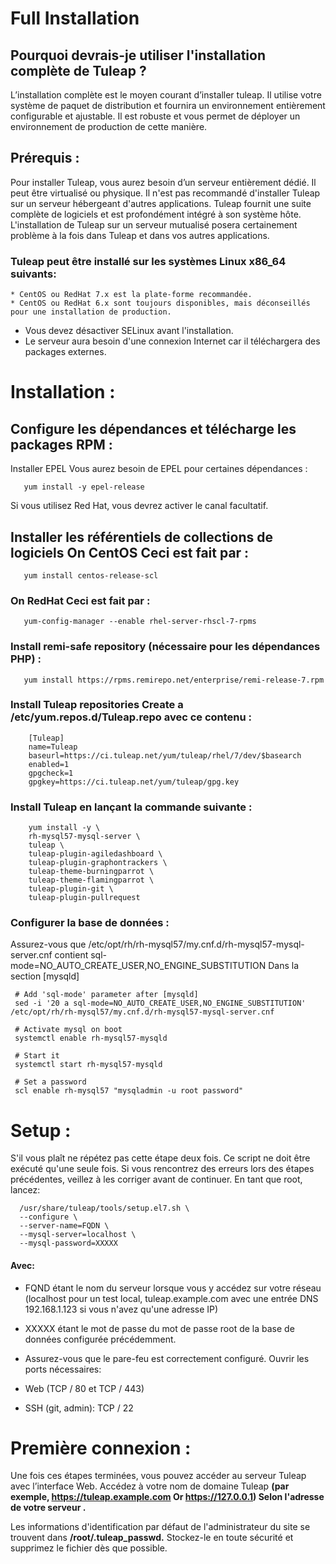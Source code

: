 # Full Installation

## Pourquoi devrais-je utiliser l'installation complète de Tuleap ?

L’installation complète est le moyen courant d’installer tuleap. Il utilise votre système de paquet de distribution et fournira un environnement entièrement configurable et ajustable. Il est robuste et vous permet de déployer un environnement de production de cette manière.

## Prérequis :

Pour installer Tuleap, vous aurez besoin d’un serveur entièrement dédié. Il peut être virtualisé ou physique. Il n'est pas recommandé d'installer Tuleap sur un serveur hébergeant d'autres applications. Tuleap fournit une suite complète de logiciels et est profondément intégré à son système hôte. L'installation de Tuleap sur un serveur mutualisé posera certainement problème à la fois dans Tuleap et dans vos autres applications.


### Tuleap peut être installé sur les systèmes Linux x86_64 suivants:

	* CentOS ou RedHat 7.x est la plate-forme recommandée.
	* CentOS ou RedHat 6.x sont toujours disponibles, mais déconseillés pour une installation de production. 

* Vous devez désactiver SELinux avant l'installation.
* Le serveur aura besoin d'une connexion Internet car il téléchargera des packages externes.

# Installation :

## Configure les dépendances et télécharge les packages RPM :

Installer EPEL Vous aurez besoin de EPEL pour certaines dépendances :

       yum install -y epel-release
     
Si vous utilisez Red Hat, vous devrez activer le canal facultatif.

## Installer les référentiels de collections de logiciels On CentOS Ceci est fait par :
       yum install centos-release-scl

### On RedHat Ceci est fait par :
       yum-config-manager --enable rhel-server-rhscl-7-rpms
       
### Install remi-safe repository (nécessaire pour les dépendances PHP) :
       yum install https://rpms.remirepo.net/enterprise/remi-release-7.rpm
 
### Install Tuleap repositories Create a /etc/yum.repos.d/Tuleap.repo avec ce contenu :  

        [Tuleap]
        name=Tuleap
        baseurl=https://ci.tuleap.net/yum/tuleap/rhel/7/dev/$basearch
        enabled=1
        gpgcheck=1
        gpgkey=https://ci.tuleap.net/yum/tuleap/gpg.key
        
### Install Tuleap en lançant la commande suivante :
 
        yum install -y \
        rh-mysql57-mysql-server \
        tuleap \
        tuleap-plugin-agiledashboard \
        tuleap-plugin-graphontrackers \
        tuleap-theme-burningparrot \
        tuleap-theme-flamingparrot \
        tuleap-plugin-git \
        tuleap-plugin-pullrequest
        
### Configurer la base de données :

Assurez-vous que /etc/opt/rh/rh-mysql57/my.cnf.d/rh-mysql57-mysql-server.cnf contient sql-mode=NO_AUTO_CREATE_USER,NO_ENGINE_SUBSTITUTION
Dans la section [mysqld]


     # Add 'sql-mode' parameter after [mysqld]
     sed -i '20 a sql-mode=NO_AUTO_CREATE_USER,NO_ENGINE_SUBSTITUTION' /etc/opt/rh/rh-mysql57/my.cnf.d/rh-mysql57-mysql-server.cnf

     # Activate mysql on boot
     systemctl enable rh-mysql57-mysqld

     # Start it
     systemctl start rh-mysql57-mysqld

     # Set a password
     scl enable rh-mysql57 "mysqladmin -u root password"
     
     
# Setup  :

S'il vous plaît ne répétez pas cette étape deux fois. Ce script ne doit être exécuté qu'une seule fois. Si vous rencontrez des erreurs lors des étapes précédentes, veillez à les corriger avant de continuer. En tant que root, lancez:

      /usr/share/tuleap/tools/setup.el7.sh \
      --configure \
      --server-name=FQDN \
      --mysql-server=localhost \
      --mysql-password=XXXXX

#### Avec:

* FQND étant le nom du serveur lorsque vous y accédez sur votre réseau (localhost pour un test local, tuleap.example.com avec une entrée DNS 192.168.1.123 si vous n'avez qu'une adresse IP)

* XXXXX étant le mot de passe du mot de passe root de la base de données configurée précédemment.
  
* Assurez-vous que le pare-feu est correctement configuré. Ouvrir les ports nécessaires:
* Web (TCP / 80 et TCP / 443)
* SSH (git, admin): TCP / 22

# Première connexion :
   
Une fois ces étapes terminées, vous pouvez accéder au serveur Tuleap avec l’interface Web. Accédez à votre nom de domaine Tuleap **(par exemple, https://tuleap.example.com Or https://127.0.0.1) Selon l'adresse de votre serveur .**

Les informations d'identification par défaut de l'administrateur du site se trouvent dans **/root/.tuleap_passwd.** Stockez-le en toute sécurité et supprimez le fichier dès que possible.














 
       
     
